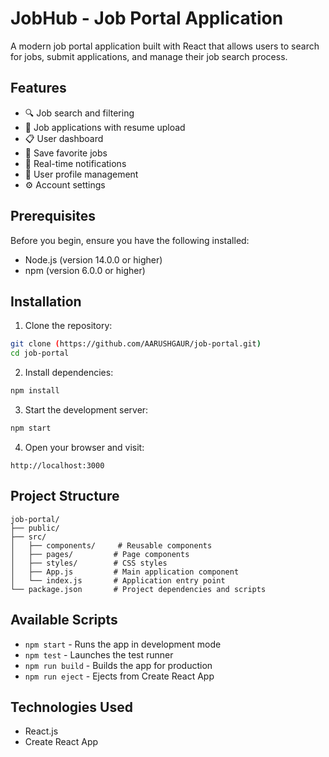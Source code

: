 # JobHub - Job Portal Application

A modern job portal application built with React that allows users to search for jobs, submit applications, and manage their job search process.

## Features

- 🔍 Job search and filtering
- 📝 Job applications with resume upload
- 📋 User dashboard
- 💼 Save favorite jobs
- 🔔 Real-time notifications
- 👤 User profile management
- ⚙️ Account settings

## Prerequisites

Before you begin, ensure you have the following installed:
- Node.js (version 14.0.0 or higher)
- npm (version 6.0.0 or higher)

## Installation

1. Clone the repository:
```bash
git clone (https://github.com/AARUSHGAUR/job-portal.git)
cd job-portal
```

2. Install dependencies:
```bash
npm install
```

3. Start the development server:
```bash
npm start
```

4. Open your browser and visit:
```
http://localhost:3000
```

## Project Structure

```
job-portal/
├── public/
├── src/
│   ├── components/     # Reusable components
│   ├── pages/         # Page components
│   ├── styles/        # CSS styles
│   ├── App.js         # Main application component
│   └── index.js       # Application entry point
└── package.json       # Project dependencies and scripts
```

## Available Scripts

- `npm start` - Runs the app in development mode
- `npm test` - Launches the test runner
- `npm run build` - Builds the app for production
- `npm run eject` - Ejects from Create React App

## Technologies Used

- React.js
- Create React App
